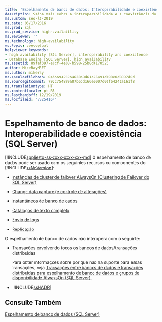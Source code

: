 ```yaml
---
title: 'Espelhamento de banco de dados: Interoperabilidade e coexistência'
description: Saiba mais sobre a interoperabilidade e a coexistência do espelhamento de banco de dados do SQL Server e outros recursos do SQL Server, como catálogos de texto completo, instantâneos de banco de dados, envio de logs, replicação e instâncias do cluster de failover.
ms.custom: seo-lt-2019
ms.date: 05/17/2016
ms.prod: sql
ms.prod_service: high-availability
ms.reviewer: ''
ms.technology: high-availability
ms.topic: conceptual
helpviewer_keywords:
- high availability [SQL Server], interoperability and coexistence
- Database Engine [SQL Server], high availability
ms.assetid: 89fef397-e0cf-4e08-b598-25b8d4170523
author: MikeRayMSFT
ms.author: mikeray
ms.openlocfilehash: 045aa94292a4633b8d61e95491d603e0d9897d0d
ms.sourcegitcommit: 792c7548e9a07b5cd166e0007d06f64241a161f8
ms.translationtype: HT
ms.contentlocale: pt-BR
ms.lasthandoff: 12/19/2019
ms.locfileid: "75254164"
---
```

# <a name="database-mirroring-interoperability-and-coexistence-sql-server"></a>Espelhamento de banco de dados: Interoperabilidade e coexistência (SQL Server)
[!INCLUDE[appliesto-ss-xxxx-xxxx-xxx-md](../../includes/appliesto-ss-xxxx-xxxx-xxx-md.md)]
  O espelhamento de banco de dados pode ser usado com os seguintes recursos ou componentes do [!INCLUDE[ssNoVersion](../../includes/ssnoversion-md.md)]:  
  
-   [Instâncias de cluster de failover AlwaysOn (Clustering de Failover do SQL Server)](../../database-engine/database-mirroring/database-mirroring-and-sql-server-failover-cluster-instances.md)  
  
-   [Change data capture (e controle de alterações)](../../relational-databases/track-changes/change-data-capture-and-other-sql-server-features.md)  
  
-   [Instantâneos de banco de dados](../../database-engine/database-mirroring/database-mirroring-and-database-snapshots-sql-server.md)  
  
-   [Catálogos de texto completo](../../database-engine/database-mirroring/database-mirroring-and-full-text-catalogs-sql-server.md)  
  
-   [Envio de logs](../../database-engine/database-mirroring/database-mirroring-and-log-shipping-sql-server.md)  
  
-   [Replicação](../../database-engine/database-mirroring/database-mirroring-and-replication-sql-server.md)  
  
 O espelhamento de banco de dados não interopera com o seguinte:  
  
-   Transações envolvendo todos os bancos de dados/transações distribuídas  
  
     Para obter informações sobre por que não há suporte para essas transações, veja [Transações entre bancos de dados e transações distribuídas para espelhamento de banco de dados e grupos de disponibilidade AlwaysOn &#40;SQL Server&#41;](../../database-engine/availability-groups/windows/transactions-always-on-availability-and-database-mirroring.md).  
  
-   [!INCLUDE[ssHADR](../../includes/sshadr-md.md)]  
  
## <a name="see-also"></a>Consulte Também  
 [Espelhamento de banco de dados &#40;SQL Server&#41;](../../database-engine/database-mirroring/database-mirroring-sql-server.md)  
  
  
